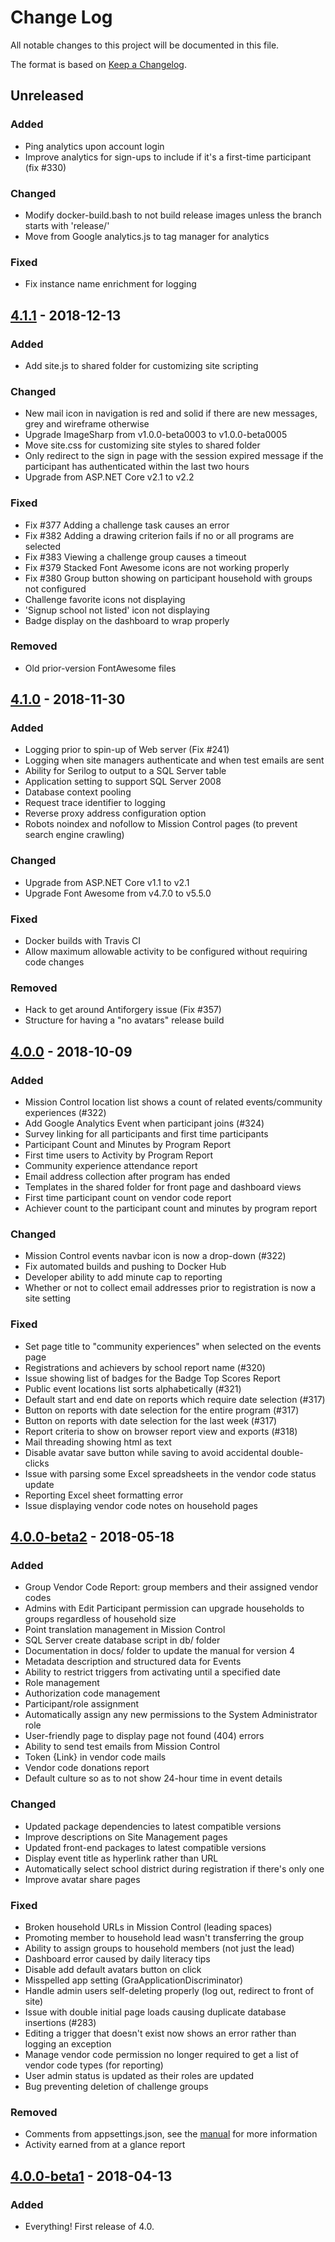 # Change Log
All notable changes to this project will be documented in this file.

The format is based on [Keep a Changelog](http://keepachangelog.com/).

## Unreleased
### Added
- Ping analytics upon account login
- Improve analytics for sign-ups to include if it's a first-time participant (fix #330)

### Changed
- Modify docker-build.bash to not build release images unless the branch starts with 'release/'
- Move from Google analytics.js to tag manager for analytics

### Fixed
- Fix instance name enrichment for logging

## [4.1.1] - 2018-12-13
### Added
- Add site.js to shared folder for customizing site scripting

### Changed
- New mail icon in navigation is red and solid if there are new messages, grey and wireframe otherwise
- Upgrade ImageSharp from v1.0.0-beta0003 to v1.0.0-beta0005
- Move site.css for customizing site styles to shared folder
- Only redirect to the sign in page with the session expired message if the participant has authenticated within the last two hours
- Upgrade from ASP.NET Core v2.1 to v2.2

### Fixed
- Fix #377 Adding a challenge task causes an error
- Fix #382 Adding a drawing criterion fails if no or all programs are selected
- Fix #383 Viewing a challenge group causes a timeout
- Fix #379 Stacked Font Awesome icons are not working properly
- Fix #380 Group button showing on participant household with groups not configured
- Challenge favorite icons not displaying
- 'Signup school not listed' icon not displaying
- Badge display on the dashboard to wrap properly

### Removed
- Old prior-version FontAwesome files

## [4.1.0] - 2018-11-30
### Added
- Logging prior to spin-up of Web server (Fix #241)
- Logging when site managers authenticate and when test emails are sent
- Ability for Serilog to output to a SQL Server table
- Application setting to support SQL Server 2008
- Database context pooling
- Request trace identifier to logging
- Reverse proxy address configuration option
- Robots noindex and nofollow to Mission Control pages (to prevent search engine crawling)

### Changed
- Upgrade from ASP.NET Core v1.1 to v2.1
- Upgrade Font Awesome from v4.7.0 to v5.5.0

### Fixed
- Docker builds with Travis CI
- Allow maximum allowable activity to be configured without requiring code changes

### Removed
- Hack to get around Antiforgery issue (Fix #357)
- Structure for having a "no avatars" release build

## [4.0.0] - 2018-10-09
### Added
- Mission Control location list shows a count of related events/community experiences (#322)
- Add Google Analytics Event when participant joins (#324)
- Survey linking for all participants and first time participants
- Participant Count and Minutes by Program Report
- First time users to Activity by Program Report
- Community experience attendance report
- Email address collection after program has ended
- Templates in the shared folder for front page and dashboard views
- First time participant count on vendor code report
- Achiever count to the participant count and minutes by program report

### Changed
- Mission Control events navbar icon is now a drop-down (#322)
- Fix automated builds and pushing to Docker Hub
- Developer ability to add minute cap to reporting
- Whether or not to collect email addresses prior to registration is now a site setting

### Fixed
- Set page title to "community experiences" when selected on the events page
- Registrations and achievers by school report name (#320)
- Issue showing list of badges for the Badge Top Scores Report
- Public event locations list sorts alphabetically (#321)
- Default start and end date on reports which require date selection (#317)
- Button on reports with date selection for the entire program (#317)
- Button on reports with date selection for the last week (#317)
- Report criteria to show on browser report view and exports (#318)
- Mail threading showing html as text
- Disable avatar save button while saving to avoid accidental double-clicks
- Issue with parsing some Excel spreadsheets in the vendor code status update
- Reporting Excel sheet formatting error
- Issue displaying vendor code notes on household pages

## [4.0.0-beta2] - 2018-05-18
### Added
- Group Vendor Code Report: group members and their assigned vendor codes
- Admins with Edit Participant permission can upgrade households to groups regardless of household size
- Point translation management in Mission Control
- SQL Server create database script in db/ folder
- Documentation in docs/ folder to update the manual for version 4
- Metadata description and structured data for Events
- Ability to restrict triggers from activating until a specified date
- Role management
- Authorization code management
- Participant/role assignment
- Automatically assign any new permissions to the System Administrator role
- User-friendly page to display page not found (404) errors
- Ability to send test emails from Mission Control
- Token {Link} in vendor code mails
- Vendor code donations report
- Default culture so as to not show 24-hour time in event details

### Changed
- Updated package dependencies to latest compatible versions
- Improve descriptions on Site Management pages
- Updated front-end packages to latest compatible versions
- Display event title as hyperlink rather than URL
- Automatically select school district during registration if there's only one
- Improve avatar share pages

### Fixed
- Broken household URLs in Mission Control (leading spaces)
- Promoting member to household lead wasn't transferring the group
- Ability to assign groups to household members (not just the lead)
- Dashboard error caused by daily literacy tips
- Disable add default avatars button on click
- Misspelled app setting (GraApplicationDiscriminator)
- Handle admin users self-deleting properly (log out, redirect to front of site)
- Issue with double initial page loads causing duplicate database insertions (#283)
- Editing a trigger that doesn't exist now shows an error rather than logging an exception
- Manage vendor code permission no longer required to get a list of vendor code types (for reporting)
- User admin status is updated as their roles are updated
- Bug preventing deletion of challenge groups

### Removed
- Comments from appsettings.json, see the [manual](http://manual.greatreadingadventure.com/en/latest/technical/appsettings/) for more information
- Activity earned from at a glance report

## [4.0.0-beta1] - 2018-04-13
### Added
- Everything! First release of 4.0.

[4.1.1]: https://github.com/mcld/greatreadingadventure/tree/v4.1.1
[4.1.0]: https://github.com/mcld/greatreadingadventure/tree/v4.1.0
[4.0.0]: https://github.com/mcld/greatreadingadventure/tree/v4.0.0
[4.0.0-beta2]: https://github.com/mcld/greatreadingadventure/tree/v4.0.0-beta2
[4.0.0-beta1]: https://github.com/mcld/greatreadingadventure/tree/v4.0.0-beta1
